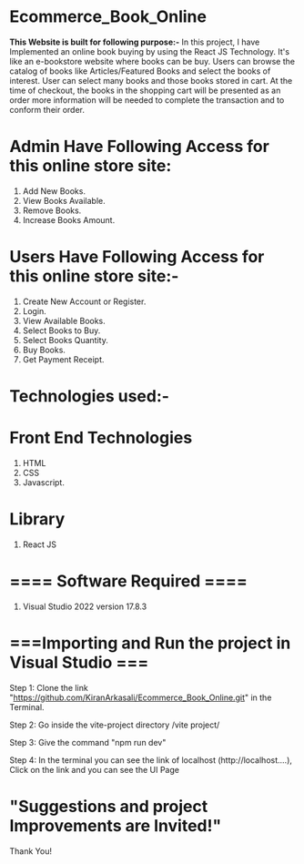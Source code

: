 # Ecommerce_Book_Online

**This Website is built for following purpose:-** 
In this project, I have Implemented an online book buying by using the React JS Technology. It's like an e-bookstore website where books can be buy. Users can browse the catalog of books like Articles/Featured Books and select the books of interest. User can select many books and those books stored in cart. At the time of checkout, the books in the shopping cart will be presented as an order more information will be needed to complete the transaction and to conform their order.

# Admin Have Following Access for this online store site:
1. Add New Books.
2. View Books Available.
3. Remove Books.
4. Increase Books Amount.

# Users Have Following Access for this online store site:-
1. Create New Account or Register.
2. Login.
3. View Available Books.
4. Select Books to Buy.
5. Select Books Quantity.
6. Buy Books.
7. Get Payment Receipt.

# Technologies used:-
# Front End Technologies
1. HTML
2. CSS
3. Javascript.

# Library
1. React JS 

# ==== Software Required ====
1. Visual Studio 2022 version 17.8.3

# ===Importing and Run the project in Visual Studio ===
Step 1: Clone the link "https://github.com/KiranArkasali/Ecommerce_Book_Online.git" in the Terminal.

Step 2: Go inside the vite-project directory /vite project/

Step 3: Give the command "npm run dev"

Step 4: In the terminal you can see the link of localhost (http://localhost....), Click on the link and you can see the UI Page

# "Suggestions and project Improvements are Invited!"

Thank You!
